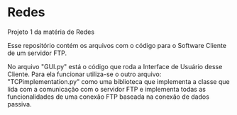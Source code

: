 # Redes
Projeto 1 da matéria de Redes


Esse repositório contém os arquivos com o código para o Software Cliente de um servidor FTP.

No arquivo "GUI.py" está o código que roda a Interface de Usuário desse Cliente. 
Para ela funcionar utiliza-se o outro arquivo: "TCPimplementation.py" como uma biblioteca que implementa a classe que lida com 
a comunicação com o servidor FTP e implementa todas as funcionalidades de uma conexão FTP baseada na conexão de dados passiva.
